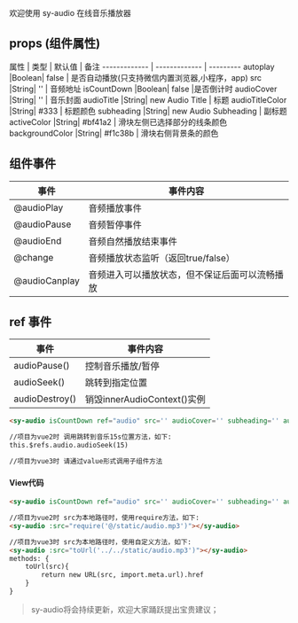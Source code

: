 

欢迎使用 sy-audio 在线音乐播放器

## props (组件属性)

  属性  | 类型 | 默认值 | 备注
------------- | ------------- | ---------
autoplay  |Boolean| false | 是否自动播放(只支持微信内置浏览器,小程序，app)
src  |String| '' | 音频地址
isCountDown  |Boolean| false |是否倒计时
audioCover  |String| '' | 音乐封面
audioTitle  |String| new Audio Title | 标题
audioTitleColor  |String| #333 | 标题颜色
subheading  |String| new Audio Subheading | 副标题
activeColor  |String| #bf41a2 | 滑块左侧已选择部分的线条颜色
backgroundColor  |String| #f1c38b | 滑块右侧背景条的颜色


## 组件事件

  事件  | 事件内容
------------- | -------------
@audioPlay | 音频播放事件
@audioPause | 音频暂停事件
@audioEnd | 音频自然播放结束事件
@change | 音频播放状态监听（返回true/false）
@audioCanplay | 音频进入可以播放状态，但不保证后面可以流畅播放

## ref 事件
  事件  | 事件内容
------------- | -------------
audioPause() | 控制音乐播放/暂停
audioSeek() | 跳转到指定位置
audioDestroy() | 销毁innerAudioContext()实例

```html
<sy-audio isCountDown ref="audio" src='' audioCover='' subheading='' audioTitle=''></sy-audio>

//项目为vue2时 调用跳转到音乐15s位置方法，如下:
this.$refs.audio.audioSeek(15)

//项目为vue3时 请通过value形式调用子组件方法
```

#### View代码
```html
<sy-audio isCountDown ref="audio" src='' audioCover='' subheading='' audioTitle=''></sy-audio>

//项目为vue2时 src为本地路径时，使用require方法，如下:
<sy-audio :src="require('@/static/audio.mp3')"></sy-audio>

//项目为vue3时 src为本地路径时，使用自定义方法，如下:
<sy-audio :src="toUrl('../../static/audio.mp3')"></sy-audio>
methods: {
	toUrl(src){
		return new URL(src, import.meta.url).href
	}
}
```

> sy-audio将会持续更新，欢迎大家踊跃提出宝贵建议；
